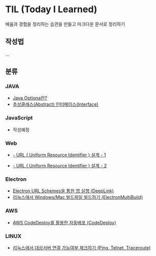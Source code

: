 # TIL (Today I Learned)

배움과 경험을 정리하는 습관을 만들고 마크다운 문서로 정리하기

## 작성법

...

## 분류

### JAVA

- <a href="https://github.com/rumor1993/TIL/blob/main/JAVA/Optional.md"> Java Optiona란?</a>
- <a href="https://github.com/rumor1993/TIL/blob/main/JAVA/AbstractInterface.md"> 추상클래스(Abstract) 인터페이스(Interface)</a>

### JavaScript

- 작성예정

### Web

- <a href="https://github.com/rumor1993/TIL/blob/main/WEB/URL(UniformResourceIdentifier).md">- URL ( Uniform Resource Identifier ) 설계 - 1</a>

- <a href="https://github.com/rumor1993/TIL/blob/main/WEB/URL(UniformResourceIdentifier)-2.md">- URL ( Uniform Resource Identifier ) 설계 - 2</a>

### Electron

- <a href="https://github.com/rumor1993/TIL/blob/main/Electron/DeepLink.md">Electron URL Schemes을 통한 앱 실행 (DeepLink)</a>
- <a href="https://github.com/rumor1993/TIL/blob/main/Electron/ElectronMultiBuild.md">리눅스에서 Windows/Mac 빌드파일 빌드하기 (ElectronMultiBuild)</a>

### AWS

- <a href="https://github.com/rumor1993/TIL/blob/main/AWS/CodeDeploy.md">AWS CodeDeploy를 활용한 자동배포 (CodeDeploy)</a>

### LINUX

- <a href="https://github.com/rumor1993/TIL/blob/main/LINUX/Ping-Telnet-Traceroute.md">리눅스에서 대상서버 연결 가능여부 체크하기 (Ping, Telnet, Traceroute)</a>
